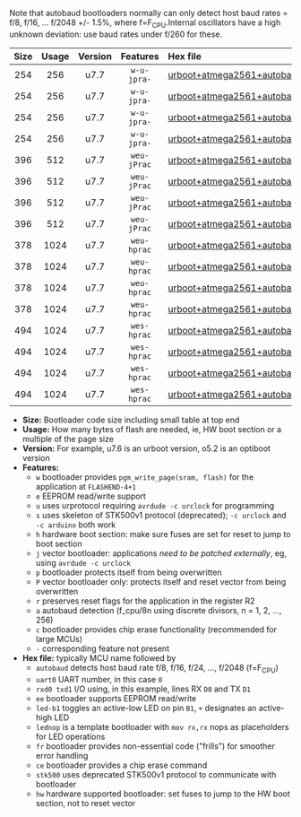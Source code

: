 Note that autobaud bootloaders normally can only detect host baud rates = f/8, f/16, ... f/2048 +/- 1.5%, where f=F<sub>CPU</sub>.Internal oscillators have a high unknown deviation: use baud rates under f/260 for these.

|Size|Usage|Version|Features|Hex file|
|:-:|:-:|:-:|:-:|:--|
|254|256|u7.7|`w-u-jpra-`|[urboot+atmega2561+autobaud_uart0_rxe0_txe1_led+b5.hex](https://raw.githubusercontent.com/stefanrueger/urboot.hex/main/mcus/atmega2561/autobaud/urboot+atmega2561+autobaud_uart0_rxe0_txe1_led+b5.hex)|
|254|256|u7.7|`w-u-jpra-`|[urboot+atmega2561+autobaud_uart0_rxe0_txe1_lednop.hex](https://raw.githubusercontent.com/stefanrueger/urboot.hex/main/mcus/atmega2561/autobaud/urboot+atmega2561+autobaud_uart0_rxe0_txe1_lednop.hex)|
|254|256|u7.7|`w-u-jpra-`|[urboot+atmega2561+autobaud_uart1_rxd2_txd3_led+b5.hex](https://raw.githubusercontent.com/stefanrueger/urboot.hex/main/mcus/atmega2561/autobaud/urboot+atmega2561+autobaud_uart1_rxd2_txd3_led+b5.hex)|
|254|256|u7.7|`w-u-jpra-`|[urboot+atmega2561+autobaud_uart1_rxd2_txd3_lednop.hex](https://raw.githubusercontent.com/stefanrueger/urboot.hex/main/mcus/atmega2561/autobaud/urboot+atmega2561+autobaud_uart1_rxd2_txd3_lednop.hex)|
|396|512|u7.7|`weu-jPrac`|[urboot+atmega2561+autobaud_uart0_rxe0_txe1_ee_led+b5_fr_ce.hex](https://raw.githubusercontent.com/stefanrueger/urboot.hex/main/mcus/atmega2561/autobaud/urboot+atmega2561+autobaud_uart0_rxe0_txe1_ee_led+b5_fr_ce.hex)|
|396|512|u7.7|`weu-jPrac`|[urboot+atmega2561+autobaud_uart0_rxe0_txe1_ee_lednop_fr_ce.hex](https://raw.githubusercontent.com/stefanrueger/urboot.hex/main/mcus/atmega2561/autobaud/urboot+atmega2561+autobaud_uart0_rxe0_txe1_ee_lednop_fr_ce.hex)|
|396|512|u7.7|`weu-jPrac`|[urboot+atmega2561+autobaud_uart1_rxd2_txd3_ee_led+b5_fr_ce.hex](https://raw.githubusercontent.com/stefanrueger/urboot.hex/main/mcus/atmega2561/autobaud/urboot+atmega2561+autobaud_uart1_rxd2_txd3_ee_led+b5_fr_ce.hex)|
|396|512|u7.7|`weu-jPrac`|[urboot+atmega2561+autobaud_uart1_rxd2_txd3_ee_lednop_fr_ce.hex](https://raw.githubusercontent.com/stefanrueger/urboot.hex/main/mcus/atmega2561/autobaud/urboot+atmega2561+autobaud_uart1_rxd2_txd3_ee_lednop_fr_ce.hex)|
|378|1024|u7.7|`weu-hprac`|[urboot+atmega2561+autobaud_uart0_rxe0_txe1_ee_led+b5_fr_ce_hw.hex](https://raw.githubusercontent.com/stefanrueger/urboot.hex/main/mcus/atmega2561/autobaud/urboot+atmega2561+autobaud_uart0_rxe0_txe1_ee_led+b5_fr_ce_hw.hex)|
|378|1024|u7.7|`weu-hprac`|[urboot+atmega2561+autobaud_uart0_rxe0_txe1_ee_lednop_fr_ce_hw.hex](https://raw.githubusercontent.com/stefanrueger/urboot.hex/main/mcus/atmega2561/autobaud/urboot+atmega2561+autobaud_uart0_rxe0_txe1_ee_lednop_fr_ce_hw.hex)|
|378|1024|u7.7|`weu-hprac`|[urboot+atmega2561+autobaud_uart1_rxd2_txd3_ee_led+b5_fr_ce_hw.hex](https://raw.githubusercontent.com/stefanrueger/urboot.hex/main/mcus/atmega2561/autobaud/urboot+atmega2561+autobaud_uart1_rxd2_txd3_ee_led+b5_fr_ce_hw.hex)|
|378|1024|u7.7|`weu-hprac`|[urboot+atmega2561+autobaud_uart1_rxd2_txd3_ee_lednop_fr_ce_hw.hex](https://raw.githubusercontent.com/stefanrueger/urboot.hex/main/mcus/atmega2561/autobaud/urboot+atmega2561+autobaud_uart1_rxd2_txd3_ee_lednop_fr_ce_hw.hex)|
|494|1024|u7.7|`wes-hprac`|[urboot+atmega2561+autobaud_uart0_rxe0_txe1_ee_led+b5_fr_ce_stk500_hw.hex](https://raw.githubusercontent.com/stefanrueger/urboot.hex/main/mcus/atmega2561/autobaud/urboot+atmega2561+autobaud_uart0_rxe0_txe1_ee_led+b5_fr_ce_stk500_hw.hex)|
|494|1024|u7.7|`wes-hprac`|[urboot+atmega2561+autobaud_uart0_rxe0_txe1_ee_lednop_fr_ce_stk500_hw.hex](https://raw.githubusercontent.com/stefanrueger/urboot.hex/main/mcus/atmega2561/autobaud/urboot+atmega2561+autobaud_uart0_rxe0_txe1_ee_lednop_fr_ce_stk500_hw.hex)|
|494|1024|u7.7|`wes-hprac`|[urboot+atmega2561+autobaud_uart1_rxd2_txd3_ee_led+b5_fr_ce_stk500_hw.hex](https://raw.githubusercontent.com/stefanrueger/urboot.hex/main/mcus/atmega2561/autobaud/urboot+atmega2561+autobaud_uart1_rxd2_txd3_ee_led+b5_fr_ce_stk500_hw.hex)|
|494|1024|u7.7|`wes-hprac`|[urboot+atmega2561+autobaud_uart1_rxd2_txd3_ee_lednop_fr_ce_stk500_hw.hex](https://raw.githubusercontent.com/stefanrueger/urboot.hex/main/mcus/atmega2561/autobaud/urboot+atmega2561+autobaud_uart1_rxd2_txd3_ee_lednop_fr_ce_stk500_hw.hex)|

- **Size:** Bootloader code size including small table at top end
- **Usage:** How many bytes of flash are needed, ie, HW boot section or a multiple of the page size
- **Version:** For example, u7.6 is an urboot version, o5.2 is an optiboot version
- **Features:**
  + `w` bootloader provides `pgm_write_page(sram, flash)` for the application at `FLASHEND-4+1`
  + `e` EEPROM read/write support
  + `u` uses urprotocol requiring `avrdude -c urclock` for programming
  + `s` uses skeleton of STK500v1 protocol (deprecated); `-c urclock` and `-c arduino` both work
  + `h` hardware boot section: make sure fuses are set for reset to jump to boot section
  + `j` vector bootloader: applications *need to be patched externally*, eg, using `avrdude -c urclock`
  + `p` bootloader protects itself from being overwritten
  + `P` vector bootloader only: protects itself and reset vector from being overwritten
  + `r` preserves reset flags for the application in the register R2
  + `a` autobaud detection (f_cpu/8n using discrete divisors, n = 1, 2, ..., 256)
  + `c` bootloader provides chip erase functionality (recommended for large MCUs)
  + `-` corresponding feature not present
- **Hex file:** typically MCU name followed by
  + `autobaud` detects host baud rate f/8, f/16, f/24, ..., f/2048 (f=F<sub>CPU</sub>)
  + `uart0` UART number, in this case `0`
  + `rxd0 txd1` I/O using, in this example, lines RX `D0` and TX `D1`
  + `ee` bootloader supports EEPROM read/write
  + `led-b1` toggles an active-low LED on pin `B1`, `+` designates an active-high LED
  + `lednop` is a template bootloader with `mov rx,rx` nops as placeholders for LED operations
  + `fr` bootloader provides non-essential code ("frills") for smoother error handling
  + `ce` bootloader provides a chip erase command
  + `stk500` uses deprecated STK500v1 protocol to communicate with bootloader
  + `hw` hardware supported bootloader: set fuses to jump to the HW boot section, not to reset vector
